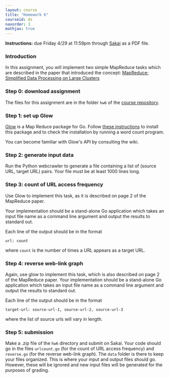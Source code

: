 ```yaml
---
layout: course
title: "Homework 6"
courseid: ds
navorder: 3
mathjax: true
---
```


__Instructions:__ due Friday 4/29 at 11:59pm through [Sakai](http://sakai.claremont.edu) as a PDF file.

### Introduction

In this assignment, you will implement two simple MapReduce tasks which are described in the paper that introduced the concept: [MapReduce: Simplified Data Processing on Large Clusters](http://research.google.com/archive/mapreduce-osdi04.pdf)

### Step 0: download assignment

The files for this assignment are in the folder `hw6` of the [course repository](https://github.com/jnylam/cs189a/tree/master/hw6).


### Step 1: set up Glow

[Glow](https://github.com/chrislusf/glow) is a Map Reduce package for Go. Follow [these instructions](https://blog.gopheracademy.com/advent-2015/glow-map-reduce-for-golang/) to install this package and to check the installation by running a word count program.

You can become familiar with Glow's API by consulting the wiki.

### Step 2: generate input data

Run the Python webcrawler to generate a file containing a list of (source URL, target URL) pairs. Your file must be at least 1000 lines long.

### Step 3: count of URL access frequency

Use Glow to implement this task, as it is described on page 2 of the MapReduce paper.

Your implementation should be a stand-alone Go application which takes an input file name as a command line argument and output the results to standard out.

Each line of the output should be in the format

```
url: count
```

where `count` is the number of times a URL appears as a target URL.

### Step 4: reverse web-link graph

Again, use glow to implement this task, which is also described on page 2 of the MapReduce paper. Your implementation should be a stand-alone Go application which takes an input file name as a command line argument and output the results to standard out.

Each line of the output should be in the format

```
target-url: source-url-1, source-url-2, source-url-3
```

where the list of source urls will vary in length.

### Step 5: submission

Make a .zip file of the `hw6` directory and submit on Sakai. Your code should go in the files `urlcount.go` (for the count of URL access frequency) and `reverse.go` (for the reverse web-link graph). The `data` folder is there to keep your files organized. This is where your input and output files should go. However, these will be ignored and new input files will be generated for the purposes of grading.
